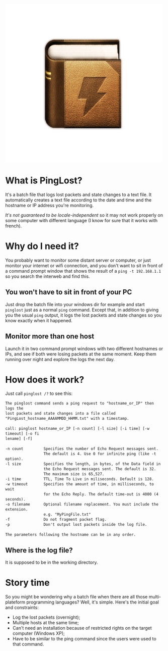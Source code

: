 ![Logo](https://github.com/PrismalStudio/PingLost/blob/master/image/pinglost_logo.png)
# What is PingLost? #
It's a batch file that logs lost packets and state changes to a text file. It automatically creates a text file according to the date and time and the hostname or IP address you're monitoring.

*It's not guaranteed to be locale-independent* so it may not work properly on some computer with different language (I know for sure that it works with french).

# Why do I need it? #

You probably want to monitor some distant server or computer, or just monitor your internet or wifi connection, and you don't want to sit in front of a command prompt window that shows the result of a `ping -t 192.168.1.1` so you search the interweb and find this.

## You won't have to sit in front of your PC ##

Just drop the batch file into your windows dir for example and start `pinglost` just as a normal `ping` command. Except that, in addition to giving you the usual `ping` output, it logs the lost packets and state changes so you know exactly when it happened.

## Monitor more than one host ##

Launch it in two command prompt windows with two different hostnames or IPs, and see if both were losing packets at the same moment. Keep them running over night and explore the logs the next day.

# How does it work? #

Just call `pinglost /?` to see this:

	The pinglost command sends a ping request to "hostname_or_IP" then logs the
	lost packets and state changes into a file called
	"PingLost_hostname_AAAAMMDD_HHMM.txt" with a timestamp.
	
	call: pinglost hostname_or_IP [-n count] [-l size] [-i time] [-w timeout] [-o fi
	lename] [-f]
	
	-n count         Specifies the number of Echo Request messages sent.
	                 The default is 4. Use 0 for infinite ping (like -t option).
	-l size          Specifies the length, in bytes, of the Data field in
	                 the Echo Request messages sent. The default is 32.
	                 The maximum size is 65,527.
	-i time          TTL, Time To Live in miliseconds. Default is 128.
	-w timeout       Specifies the amount of time, in milliseconds, to wait
	                 for the Echo Reply. The default time-out is 4000 (4 seconds).
	-o filename      Optional filename replacement. You must include the extension.
	                 e.g. "MyPingFile.txt"
	-f               Do not fragment packet flag.
	-p               Don't output lost packets inside the log file.
	
	The parameters following the hostname can be in any order.

## Where is the log file? ##

It is supposed to be in the working directory.

# Story time #

So you might be wondering why a batch file when there are all those multi-plateform programming languages? Well, it's simple. Here's the initial goal and constraints:
- Log the lost packets (overnight);
- Multiple hosts at the same time;
- Can't need an installation because of restricted rights on the target computer (Windows XP);
- Have to be similar to the ping command since the users were used to that command.

